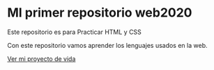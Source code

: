 # MI primer repositorio web2020
Este repositorio es para Practicar HTML y CSS

Con este repositorio vamos aprender los lenguajes usados en la web.

[Ver mi proyecto de vida](https://github.com/RPFernando00/web2020/tree/main/proyecto_vida)